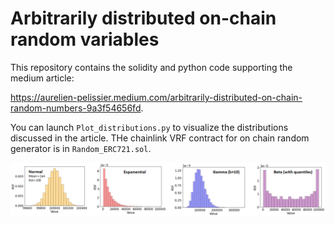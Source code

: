 # Arbitrarily distributed on-chain random variables

This repository contains the solidity and python code supporting the medium article:

https://aurelien-pelissier.medium.com/arbitrarily-distributed-on-chain-random-numbers-9a3f54656fd.

You can launch `Plot_distributions.py` to visualize the distributions discussed in the article.
THe chainlink VRF contract for on chain random generator is in `Random_ERC721.sol`.

<p align="center">
  <img src="https://raw.githubusercontent.com/Aurelien-Pelissier/Medium/master/Arbitrarily%20distributed%20on-chain%20random%20variables/Figure1.png" width=800>
</p>

